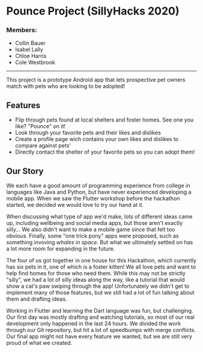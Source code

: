 # Pounce Project (SillyHacks 2020)

### Members:
- Collin Bauer
- Isabel Lally
- Chloe Harris
- Cole Westbrook

---

This project is a prototype Android app that lets prospective pet owners match with pets who are looking to be adopted!

## Features
- Flip through pets found at local shelters and foster homes. See one you like? "Pounce" on it!
- Look through your favorite pets and their likes and dislikes
- Create a profile page wich contains your own likes and dislikes to compare against pets'
- Directly contact the shelter of your favorite pets so you can adopt them!


## Our Story

We each have a good amount of programming experience from college in languages like Java and Python, but have never experienced developing a mobile app. When we saw the Flutter workshop before the hackathon started, we decided we would love to try our hand at it.

When discussing what type of app we'd make, lots of different ideas came up, including wellbeing and social media apps, but those aren't exactly silly... We also didn't want to make a mobile game since that felt too obvious. Finally, some "one trick pony" apps were proposed, such as something invoving *whales in space*. But what we ultimately settled on has a lot more room for expanding in the future.

The four of us got together in one house for this Hackathon, which currently has six pets in it, one of which is a foster kitten! We all love pets and want to help find homes for those who need them. While this may not be strictly "silly", we had a lot of silly ideas along the way, like a tutorial that would show a cat's paw swiping through the app! Unfortunately we didn't get to implement many of those features, but we still had a lot of fun talking about them and drafting ideas.

Working in Flutter and learning the Dart language was fun, but challenging. Our first day was mostly drafting and watching tutorials, so most of our real development only happened in the last 24 hours. We divided the work through our Git repository, but hit a lot of speedbumps with merge conflicts. Our final app might not have every feature we wanted, but we are still very proud of what we created.

